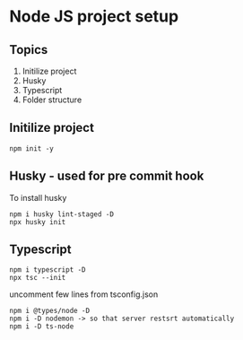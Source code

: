 # Node JS project setup

## Topics
1. Initilize project
2. Husky
3. Typescript
4. Folder structure


## Initilize project
    npm init -y

## Husky - used for pre commit hook
To install husky

    npm i husky lint-staged -D
    npx husky init

## Typescript
    npm i typescript -D
    npx tsc --init
uncomment few lines from tsconfig.json 

    npm i @types/node -D
    npm i -D nodemon -> so that server restsrt automatically
    npm i -D ts-node



